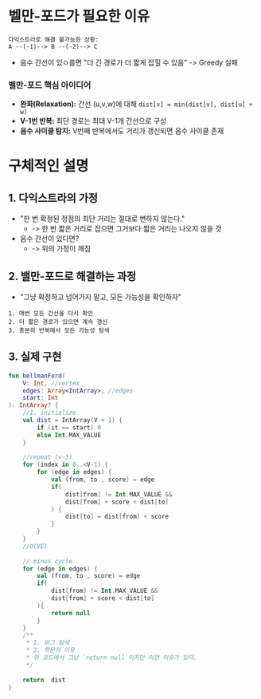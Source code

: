 # **벨만-포드가 필요한 이유**

```
다익스트라로 해결 불가능한 상황:
A --(-1)--> B --(-2)--> C
```
- 음수 간선이 있ㅇ를면 "더 긴 경로가 더 짧게 잡힐 수 있음" -> Greedy 실패

### **벨만-포드 핵심 아이디어**

- **완화(Relaxation):** 간선 (u,v,w)에 대해 `dist[v] = min(dist[v], dist[u] + w)`
- **V-1번 반복:** 최단 경로는 최대 V-1개 간선으로 구성
- **음수 사이클 탐지:** V번째 반복에서도 거리가 갱신되면 음수 사이클 존재

# 구체적인 설명
## 1. 다익스트라의 가정
- "한 번 확정된 정점의 최단 거리는 절대로 변하지 않는다."
	-  -> 한 번 짧은 거리로 잡으면 그거보다 짧은 거리는 나오지 않을 것
- 음수 간선이 있다면?
	- -> 위의 가정이 깨짐

## 2. 밸만-포드로 해결하는 과정
- "그냥 확정하고 넘어가지 말고, 모든 가능성을 확인하자"
```text
1. 매번 모든 간선을 다시 확인
2. 더 짧은 경로가 있으면 계속 갱신
3. 충분히 반복해서 모든 가능성 탐색

```

## 3. 실제 구현
```kotlin
fun bellmanFord(  
    V: Int, //vertex  
    edges: Array<IntArray>, //edges  
    start: Int  
): IntArray? {  
    //1. initialize  
    val dist = IntArray(V + 1) {  
        if (it == start) 0  
        else Int.MAX_VALUE  
    }  
  
    //repeat (v-1)  
    for (index in 0..<V-1) {  
        for (edge in edges) {  
            val (from, to , score) = edge  
            if(  
                dist[from] != Int.MAX_VALUE &&  
                dist[from] + score < dist[to]  
            ) {  
                dist[to] = dist[from] + score  
            }  
        }  
    }  
    //O(VE)
  
    // minus cycle  
    for (edge in edges) {  
        val (from, to , score) = edge  
        if(  
            dist[from] != Int.MAX_VALUE &&  
            dist[from] + score < dist[to]  
        ){  
            return null  
        }  
    }  
    /**
     * 1. 버그 탐색
     * 2. 학문적 이유
     * 위 코드에서 그냥 `return null`이지만 이런 이유가 있다.
     */
  
    return  dist  
}
```